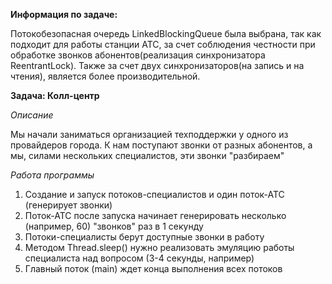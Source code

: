 **Информация по задаче:**

Потокобезопасная очередь LinkedBlockingQueue была выбрана, так как подходит для работы станции АТС,
за счет соблюдения честности при обработке звонков абонентов(реализация синхронизатора ReentrantLock).
Также за счет двух синхронизаторов(на запись и на чтения), является более производительной.


**Задача: Колл-центр**

*Описание*

Мы начали заниматься организацией техподдержки у одного из провайдеров города. 
К нам поступают звонки от разных абонентов, а мы, силами нескольких специалистов, эти звонки "разбираем"

*Работа программы*

1. Создание и запуск потоков-специалистов и один поток-АТС (генерирует звонки)
2. Поток-АТС после запуска начинает генерировать несколько (например, 60) "звонков" раз в 1 секунду
3. Потоки-специалисты берут доступные звонки в работу
4. Методом Thread.sleep() нужно реализовать эмуляцию работы специалиста над вопросом (3-4 секунды, например)
5. Главный поток (main) ждет конца выполнения всех потоков